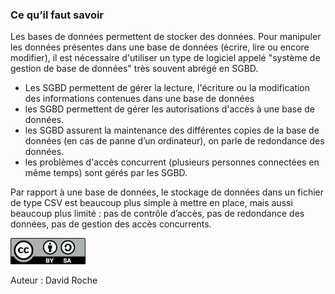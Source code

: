 ### Ce qu’il faut savoir

Les bases de données permettent de stocker des données.
Pour manipuler les données présentes dans une base de données (écrire, lire ou encore
modifier), il est nécessaire d'utiliser un type de logiciel appelé "système de gestion de base
de données" très souvent abrégé en SGBD.

- Les SGBD permettent de gérer la lecture, l'écriture ou la modification des informations contenues dans une base de données
- les SGBD permettent de gérer les autorisations d'accès à une base de données.
- les SGBD assurent la maintenance des différentes copies de la base de données (en cas de panne d’un ordinateur), on parle de redondance des données.
- les problèmes d'accès concurrent (plusieurs personnes connectées en même temps) sont gérés par les SGBD.

Par rapport à une base de données, le stockage de données dans un fichier de type CSV
est beaucoup plus simple à mettre en place, mais aussi beaucoup plus limité : pas de
contrôle d’accès, pas de redondance des données, pas de gestion des accès concurrents.

![](img/cc.png)

Auteur : David Roche

